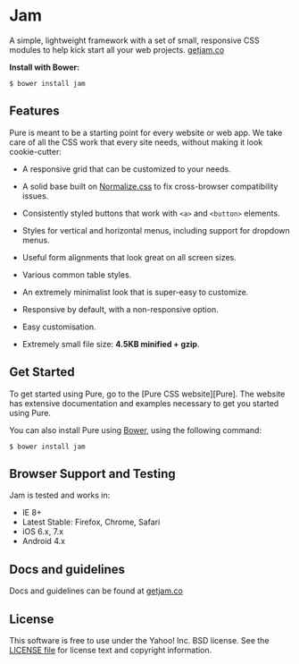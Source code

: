 Jam
====

A simple, lightweight framework with a set of small, responsive CSS modules to help kick start all your web projects.
[getjam.co](Jam)


**Install with Bower:**

```shell
$ bower install jam
```


[Jam]: http://getjam.co/


Features
--------

Pure is meant to be a starting point for every website or web app. We take care
of all the CSS work that every site needs, without making it look cookie-cutter:

* A responsive grid that can be customized to your needs.

* A solid base built on [Normalize.css][] to fix cross-browser compatibility
  issues.

* Consistently styled buttons that work with `<a>` and `<button>` elements.

* Styles for vertical and horizontal menus, including support for dropdown
  menus.

* Useful form alignments that look great on all screen sizes.

* Various common table styles.

* An extremely minimalist look that is super-easy to customize.

* Responsive by default, with a non-responsive option.

* Easy customisation.

* Extremely small file size: **4.5KB minified + gzip**.


[Normalize.css]: http://necolas.github.io/normalize.css/


Get Started
-----------

To get started using Pure, go to the [Pure CSS website][Pure]. The website has
extensive documentation and examples necessary to get you started using Pure.

You can also install Pure using [Bower][], using the following command:

```shell
$ bower install jam
```

[Bower]: http://bower.io/


Browser Support and Testing
---------------------------

Jam is tested and works in:

* IE 8+
* Latest Stable: Firefox, Chrome, Safari
* iOS 6.x, 7.x
* Android 4.x


Docs and guidelines
----------------

Docs and guidelines can be found at [getjam.co][jam-site]

[jam-site]: http://getjam.co


License
-------

This software is free to use under the Yahoo! Inc. BSD license.
See the [LICENSE file][] for license text and copyright information.


[LICENSE file]: https://github.com/zizther/jam/blob/master/LICENSE.md